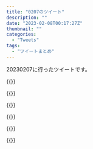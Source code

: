 ```yaml
---
title: "0207のツイート"
description: ""
date: "2023-02-08T00:17:27Z"
thumbnail: ""
categories:
  - "Tweets"
tags:
  - "ツイートまとめ"
---
```

20230207に行ったツイートです。
<!--more-->
{{<tweetlike text="ノストラダムス\nNostradamus\nから来てるのか" screenname="jme/k.h (@JME_KH)" url="https://twitter.com/JME_KH/status/1622740612129910784?ref_src=twsrc%5Etfw" date="February 6 2023">}}

{{<tweetlike text="ハンターハンターはもろにそこからか\nリアルタイムでは読んでないのとパッと思い浮かばない程度には世紀末から年が経ちすぎたな" screenname="jme/k.h (@JME_KH)" url="https://twitter.com/JME_KH/status/1622741076674232320?ref_src=twsrc%5Etfw" date="February 6 2023">}}

{{<tweetlike text="電子ではキドナプもう発売してたから読む" screenname="jme/k.h (@JME_KH)" url="https://twitter.com/JME_KH/status/1622924167451648001?ref_src=twsrc%5Etfw" date="February 7 2023">}}

{{<tweetlike text="クィディッチ、負傷者出ないシーズンの方が少ないだろ" screenname="jme/k.h (@JME_KH)" url="https://twitter.com/JME_KH/status/1622963384483471361?ref_src=twsrc%5Etfw" date="February 7 2023">}}

{{<tweetlike text="流石の名家" screenname="jme/k.h (@JME_KH)" url="https://twitter.com/JME_KH/status/1622963452104048640?ref_src=twsrc%5Etfw" date="February 7 2023">}}

{{<tweetlike text="たまには話題のゲームにも触れとかないと" screenname="jme/k.h (@JME_KH)" url="https://twitter.com/JME_KH/status/1622966706753929216?ref_src=twsrc%5Etfw" date="February 7 2023">}}

